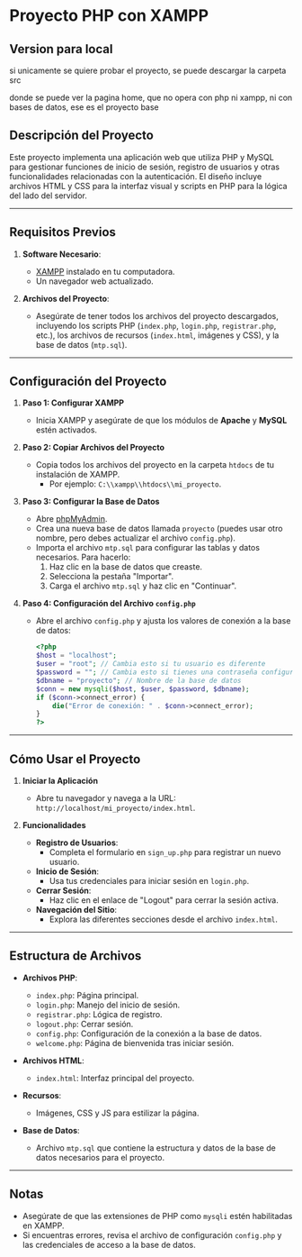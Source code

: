 # Proyecto PHP con XAMPP
## Version para local

si unicamente se quiere probar el proyecto, se puede descargar la carpeta src 

donde se puede ver la pagina home, que no opera con php ni xampp, ni con bases de datos, ese es el proyecto base


## Descripción del Proyecto
Este proyecto implementa una aplicación web que utiliza PHP y MySQL para gestionar funciones de inicio de sesión, registro de usuarios y otras funcionalidades relacionadas con la autenticación. El diseño incluye archivos HTML y CSS para la interfaz visual y scripts en PHP para la lógica del lado del servidor.

---

## Requisitos Previos
1. **Software Necesario**:
    - [XAMPP](https://www.apachefriends.org/download.html) instalado en tu computadora.
    - Un navegador web actualizado.

2. **Archivos del Proyecto**:
    - Asegúrate de tener todos los archivos del proyecto descargados, incluyendo los scripts PHP (`index.php`, `login.php`, `registrar.php`, etc.), los archivos de recursos (`index.html`, imágenes y CSS), y la base de datos (`mtp.sql`).

---

## Configuración del Proyecto
1. **Paso 1: Configurar XAMPP**
    - Inicia XAMPP y asegúrate de que los módulos de **Apache** y **MySQL** estén activados.

2. **Paso 2: Copiar Archivos del Proyecto**
    - Copia todos los archivos del proyecto en la carpeta `htdocs` de tu instalación de XAMPP.
        - Por ejemplo: `C:\\xampp\\htdocs\\mi_proyecto`.

3. **Paso 3: Configurar la Base de Datos**
    - Abre [phpMyAdmin](http://localhost/phpmyadmin).
    - Crea una nueva base de datos llamada `proyecto` (puedes usar otro nombre, pero debes actualizar el archivo `config.php`).
    - Importa el archivo `mtp.sql` para configurar las tablas y datos necesarios. Para hacerlo:
        1. Haz clic en la base de datos que creaste.
        2. Selecciona la pestaña "Importar".
        3. Carga el archivo `mtp.sql` y haz clic en "Continuar".

4. **Paso 4: Configuración del Archivo `config.php`**
    - Abre el archivo `config.php` y ajusta los valores de conexión a la base de datos:
      ```php
      <?php
      $host = "localhost";
      $user = "root"; // Cambia esto si tu usuario es diferente
      $password = ""; // Cambia esto si tienes una contraseña configurada
      $dbname = "proyecto"; // Nombre de la base de datos
      $conn = new mysqli($host, $user, $password, $dbname);
      if ($conn->connect_error) {
          die("Error de conexión: " . $conn->connect_error);
      }
      ?>
      ```

---

## Cómo Usar el Proyecto
1. **Iniciar la Aplicación**
    - Abre tu navegador y navega a la URL: `http://localhost/mi_proyecto/index.html`.

2. **Funcionalidades**
    - **Registro de Usuarios**:
        - Completa el formulario en `sign_up.php` para registrar un nuevo usuario.
    - **Inicio de Sesión**:
        - Usa tus credenciales para iniciar sesión en `login.php`.
    - **Cerrar Sesión**:
        - Haz clic en el enlace de "Logout" para cerrar la sesión activa.
    - **Navegación del Sitio**:
        - Explora las diferentes secciones desde el archivo `index.html`.

---

## Estructura de Archivos
- **Archivos PHP**:
    - `index.php`: Página principal.
    - `login.php`: Manejo del inicio de sesión.
    - `registrar.php`: Lógica de registro.
    - `logout.php`: Cerrar sesión.
    - `config.php`: Configuración de la conexión a la base de datos.
    - `welcome.php`: Página de bienvenida tras iniciar sesión.

- **Archivos HTML**:
    - `index.html`: Interfaz principal del proyecto.

- **Recursos**:
    - Imágenes, CSS y JS para estilizar la página.

- **Base de Datos**:
    - Archivo `mtp.sql` que contiene la estructura y datos de la base de datos necesarios para el proyecto.

---

## Notas
- Asegúrate de que las extensiones de PHP como `mysqli` estén habilitadas en XAMPP.
- Si encuentras errores, revisa el archivo de configuración `config.php` y las credenciales de acceso a la base de datos.

